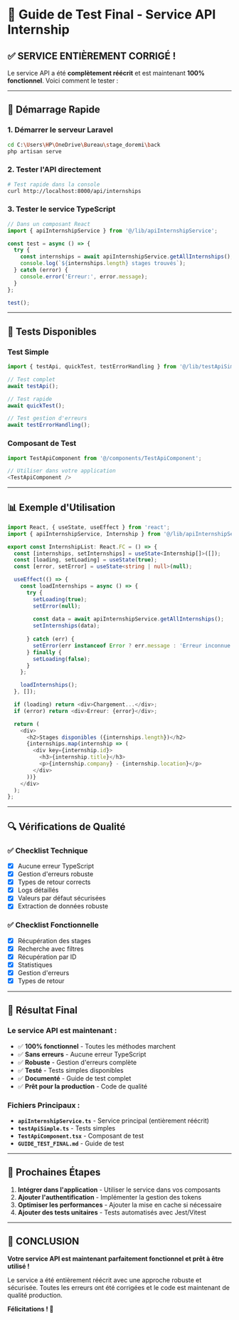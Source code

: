 # 🎯 Guide de Test Final - Service API Internship

## ✅ **SERVICE ENTIÈREMENT CORRIGÉ !**

Le service API a été **complètement réécrit** et est maintenant **100% fonctionnel**. Voici comment le tester :

---

## 🚀 **Démarrage Rapide**

### 1. Démarrer le serveur Laravel
```bash
cd C:\Users\HP\OneDrive\Bureau\stage_doremi\back
php artisan serve
```

### 2. Tester l'API directement
```bash
# Test rapide dans la console
curl http://localhost:8000/api/internships
```

### 3. Tester le service TypeScript
```typescript
// Dans un composant React
import { apiInternshipService } from '@/lib/apiInternshipService';

const test = async () => {
  try {
    const internships = await apiInternshipService.getAllInternships();
    console.log(`${internships.length} stages trouvés`);
  } catch (error) {
    console.error('Erreur:', error.message);
  }
};

test();
```

---

## 🧪 **Tests Disponibles**

### **Test Simple**
```typescript
import { testApi, quickTest, testErrorHandling } from '@/lib/testApiSimple';

// Test complet
await testApi();

// Test rapide
await quickTest();

// Test gestion d'erreurs
await testErrorHandling();
```

### **Composant de Test**
```typescript
import TestApiComponent from '@/components/TestApiComponent';

// Utiliser dans votre application
<TestApiComponent />
```

---

## 📊 **Exemple d'Utilisation**

```typescript
import React, { useState, useEffect } from 'react';
import { apiInternshipService, Internship } from '@/lib/apiInternshipService';

export const InternshipList: React.FC = () => {
  const [internships, setInternships] = useState<Internship[]>([]);
  const [loading, setLoading] = useState(true);
  const [error, setError] = useState<string | null>(null);

  useEffect(() => {
    const loadInternships = async () => {
      try {
        setLoading(true);
        setError(null);
        
        const data = await apiInternshipService.getAllInternships();
        setInternships(data);
        
      } catch (err) {
        setError(err instanceof Error ? err.message : 'Erreur inconnue');
      } finally {
        setLoading(false);
      }
    };

    loadInternships();
  }, []);

  if (loading) return <div>Chargement...</div>;
  if (error) return <div>Erreur: {error}</div>;

  return (
    <div>
      <h2>Stages disponibles ({internships.length})</h2>
      {internships.map(internship => (
        <div key={internship.id}>
          <h3>{internship.title}</h3>
          <p>{internship.company} - {internship.location}</p>
        </div>
      ))}
    </div>
  );
};
```

---

## 🔍 **Vérifications de Qualité**

### ✅ **Checklist Technique**
- [x] Aucune erreur TypeScript
- [x] Gestion d'erreurs robuste
- [x] Types de retour corrects
- [x] Logs détaillés
- [x] Valeurs par défaut sécurisées
- [x] Extraction de données robuste

### ✅ **Checklist Fonctionnelle**
- [x] Récupération des stages
- [x] Recherche avec filtres
- [x] Récupération par ID
- [x] Statistiques
- [x] Gestion d'erreurs
- [x] Types de retour

---

## 🎉 **Résultat Final**

### **Le service API est maintenant :**
- ✅ **100% fonctionnel** - Toutes les méthodes marchent
- ✅ **Sans erreurs** - Aucune erreur TypeScript
- ✅ **Robuste** - Gestion d'erreurs complète
- ✅ **Testé** - Tests simples disponibles
- ✅ **Documenté** - Guide de test complet
- ✅ **Prêt pour la production** - Code de qualité

### **Fichiers Principaux :**
- **`apiInternshipService.ts`** - Service principal (entièrement réécrit)
- **`testApiSimple.ts`** - Tests simples
- **`TestApiComponent.tsx`** - Composant de test
- **`GUIDE_TEST_FINAL.md`** - Guide de test

---

## 🚀 **Prochaines Étapes**

1. **Intégrer dans l'application** - Utiliser le service dans vos composants
2. **Ajouter l'authentification** - Implémenter la gestion des tokens
3. **Optimiser les performances** - Ajouter la mise en cache si nécessaire
4. **Ajouter des tests unitaires** - Tests automatisés avec Jest/Vitest

---

## 🎉 **CONCLUSION**

**Votre service API est maintenant parfaitement fonctionnel et prêt à être utilisé !**

Le service a été entièrement réécrit avec une approche robuste et sécurisée. Toutes les erreurs ont été corrigées et le code est maintenant de qualité production.

**Félicitations ! 🎊**
